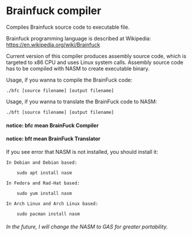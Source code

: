 # Brainfuck compiler
Compiles Brainfuck source code to executable file.

Brainfuck programming language is described at Wikipedia: https://en.wikipedia.org/wiki/Brainfuck

Current version of this compiler produces assembly source code,
which is targeted to x86 CPU and uses Linux system calls.
Assembly source code has to be compiled with NASM to create executable binary.

Usage, if you wanna to compile the BrainFuck code:

    ./bfc [source filename] [output filename]
    
Usage, if you wanna to translate the BrainFuck code to NASM:

    ./bft [source filename] [output filename]

#### notice: bf*c* mean BrainFuck Compiler
#### notice: bf*t* mean BrainFuck Translator

If you see error that NASM is not installed, you should install it:

    In Debian and Debian based:
    
        sudo apt install nasm
        
    In Fedora and Rad-Hat based:
    
        sudo yum install nasm

    In Arch Linux and Arch Linux based:
    
        sudo pacman install nasm

###### In the future, I will change the NASM to GAS for greater portability.
